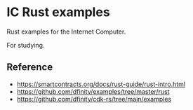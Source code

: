 # IC Rust examples

Rust examples for the Internet Computer.

For studying.

## Reference
- https://smartcontracts.org/docs/rust-guide/rust-intro.html
- https://github.com/dfinity/examples/tree/master/rust
- https://github.com/dfinity/cdk-rs/tree/main/examples
